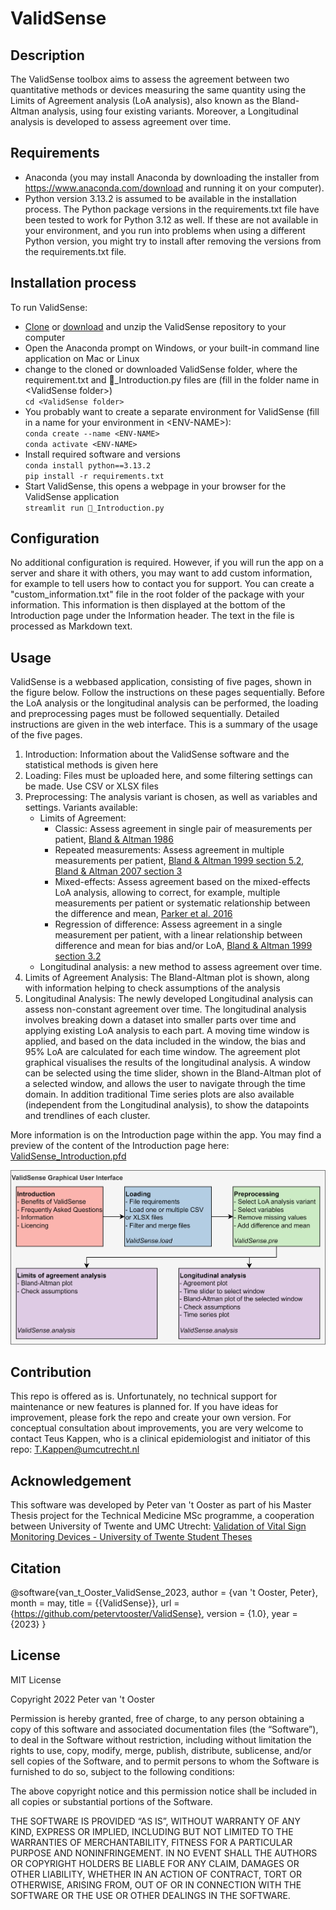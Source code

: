 # ValidSense


## Description
The ValidSense toolbox aims to assess the agreement between two quantitative methods or devices measuring the same quantity 
using the Limits of Agreement analysis (LoA analysis), also known as the Bland-Altman analysis, using four existing variants. 
Moreover, a Longitudinal analysis is developed to assess agreement over time.


## Requirements
- Anaconda (you may install Anaconda by downloading the installer from https://www.anaconda.com/download and running it on your computer).
- Python version 3.13.2 is assumed to be available in the installation process. The Python package versions in the requirements.txt file have been tested to work for Python 3.12 as well. If these are not available in your environment, and you run into problems when using a different Python version, you might try to install after removing the versions from the requirements.txt file. 


## Installation process
To run ValidSense: 
- [Clone](https://docs.github.com/en/repositories/creating-and-managing-repositories/cloning-a-repository) or [download](https://docs.github.com/en/get-started/start-your-journey/downloading-files-from-github) and unzip the ValidSense repository to your computer 
- Open the Anaconda prompt on Windows, or your built-in command line application on Mac or Linux
- change to the cloned or downloaded ValidSense folder, where the requirement.txt and 📄_Introduction.py files are (fill in the folder name in \<ValidSense folder\>)  
  `cd <ValidSense folder>`
- You probably want to create a separate environment for ValidSense (fill in a name for your environment in \<ENV-NAME\>):   
  `conda create --name <ENV-NAME>`  
  `conda activate <ENV-NAME>`
- Install required software and versions  
  `conda install python==3.13.2`  
  `pip install -r requirements.txt`
- Start ValidSense, this opens a webpage in your browser for the ValidSense application  
  `streamlit run 📄_Introduction.py`


## Configuration
No additional configuration is required. However, if you will run the app on a server and share it with others, you may want to add custom information, for example to tell users how to contact you for support. You can create a "custom_information.txt" file in the root folder of the package with your information. This information is then displayed at the bottom of the Introduction page under the Information header. The text in the file is processed as Markdown text. 


## Usage
ValidSense is a webbased application, consisting of five pages, shown in the figure below. Follow the instructions on these pages sequentially. 
Before the LoA analysis or the longitudinal analysis can be performed, the loading and preprocessing pages must be followed sequentially.
Detailed instructions are given in the web interface. This is a summary of the usage of the five pages. 
1. Introduction: Information about the ValidSense software and the statistical methods is given here
2. Loading: Files must be uploaded here, and some filtering settings can be made. Use CSV or XLSX files
3. Preprocessing: The analysis variant is chosen, as well as variables and settings. Variants available:
   - Limits of Agreement: 
     - Classic: Assess agreement in single pair of measurements per patient, [Bland & Altman 1986](https://pubmed.ncbi.nlm.nih.gov/2868172/)
     - Repeated measurements: Assess agreement in multiple measurements per patient, 
	   [Bland & Altman 1999 section 5.2](https://pubmed.ncbi.nlm.nih.gov/10501650/), [Bland & Altman 2007 section 3](https://pubmed.ncbi.nlm.nih.gov/17613642/) 
     - Mixed-effects: Assess agreement based on the mixed-effects LoA analysis, allowing to correct, for example, 
	   multiple measurements per patient or systematic relationship between the difference and mean, [Parker et al. 2016](https://pubmed.ncbi.nlm.nih.gov/27973556/)
     - Regression of difference: Assess agreement in a single measurement per patient, with a linear relationship between difference and mean for bias 
	   and/or LoA, [Bland & Altman 1999 section 3.2](https://pubmed.ncbi.nlm.nih.gov/10501650/)
   - Longitudinal analysis: a new method to assess agreement over time.
5. Limits of Agreement Analysis: The Bland-Altman plot is shown, along with information helping to check assumptions of the analysis
6. Longitudinal Analysis: The newly developed Longitudinal analysis can assess non-constant agreement over time.
   The longitudinal analysis involves breaking down a dataset into smaller parts over time and applying existing LoA analysis to each part.
   A moving time window is applied, and based on the data included in the window, the bias and 95% LoA are calculated for each time window.
   The agreement plot graphical visualises the results of the longitudinal analysis. A window can be selected using the time slider, 
   shown in the Bland-Altman plot of a selected window, and allows the user to navigate through the time domain.
   In addition traditional Time series plots are also available (independent from the Longitudinal analysis), 
   to show the datapoints and trendlines of each cluster.

More information is on the Introduction page within the app. You may find a preview of the content of the Introduction page here: 
[ValidSense_Introduction.pfd](ValidSense_Introduction.pdf)
   
![Overview of the five pages in the ValidSense toolbox. Sequential steps are required to perform the LoA analysis or Longitudinal analysis.](GeneralOverviewValidSense.png)


## Contribution
This repo is offered as is. Unfortunately, no technical support for maintenance or new features is planned for. If you have ideas for improvement, 
please fork the repo and create your own version. For conceptual consultation about improvements, you are very welcome to contact 
Teus Kappen, who is a clinical epidemiologist and initiator of this repo: T.Kappen@umcutrecht.nl 


## Acknowledgement
This software was developed by Peter van 't Ooster as part of his Master Thesis project for the Technical Medicine MSc programme, 
a cooperation between University of Twente and UMC Utrecht: 
[Validation of Vital Sign Monitoring Devices - University of Twente Student Theses](https://essay.utwente.nl/94905/)  


## Citation
@software{van_t_Ooster_ValidSense_2023,
author = {van 't Ooster, Peter},
month = may,
title = {{ValidSense}},
url = {https://github.com/petervtooster/ValidSense},
version = {1.0},
year = {2023}
}

## License
MIT License

Copyright 2022 Peter van 't Ooster

Permission is hereby granted, free of charge, to any person obtaining a copy of this software and associated documentation files (the “Software”), 
to deal in the Software without restriction, including without limitation the rights to 
use, copy, modify, merge, publish, distribute, sublicense, and/or sell copies of the Software, 
and to permit persons to whom the Software is furnished to do so, subject to the following conditions:

The above copyright notice and this permission notice shall be included in all copies or substantial portions of the Software.

THE SOFTWARE IS PROVIDED “AS IS”, WITHOUT WARRANTY OF ANY KIND, EXPRESS OR IMPLIED, INCLUDING BUT NOT LIMITED TO THE WARRANTIES OF MERCHANTABILITY, 
FITNESS FOR A PARTICULAR PURPOSE AND NONINFRINGEMENT. 
IN NO EVENT SHALL THE AUTHORS OR COPYRIGHT HOLDERS BE LIABLE FOR ANY CLAIM, DAMAGES OR OTHER LIABILITY, 
WHETHER IN AN ACTION OF CONTRACT, TORT OR OTHERWISE, ARISING FROM, OUT OF OR IN CONNECTION WITH THE SOFTWARE OR THE USE OR OTHER DEALINGS IN THE SOFTWARE.

